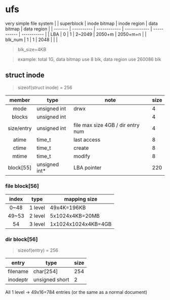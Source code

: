 # ufs
very simple file system
|         | superblock | inode bitmap | inode region | data bitmap | data region |
| ------- | ---------- | ------------ | ------------ | ----------- | ----------- |
| LBA     | 0          | 1            | 2~2049       | 2050+m      | 2050+m+n    | 
| blk_num | 1          | 1            | 2048         |             |             |
>blk_size=4KB

>example: total 1G, data bitmap use 8 blk, data region use 260086 blk

## struct inode
> sizeof(struct inode) = 256

|   member   | type           | note                              | size |
|:----------:| -------------- | --------------------------------- | ---- |
|    mode    | unsigned int   | drwx                              | 4    |
|   blocks   | unsigned int   |                                   | 4    |
| size/entry | unsigned int   | file max size 4GB / dir entry num | 4    |
|   atime    | time_t         | last access                       | 8    |
|   ctime    | time_t         | create                            | 8    |
|   mtime    | time_t         | modify                            | 8    |
| block[55]  | unsigned int*  | LBA pointer                       | 220  |

### file block[56]

| index | type    | mapping size        |
|:-----:| ------- | ------------------- |
|  0~48 | 1 level | 49x4K=196KB         |
| 49~53 | 2 level | 5x1024x4KB=20MB     |
|    54 | 3 level | 1x1024x1024x4KB=4GB |

### dir block[56]
> sizeof(entry) = 256
 
|  entry   | type           | size |
|:--------:| -------------- | ---- |
| filename | char[254]      | 254  |
| inodeptr | unsigned short | 2    |


All 1 level $\to$ 49x16=784 entries
(or the same as a normal document)
